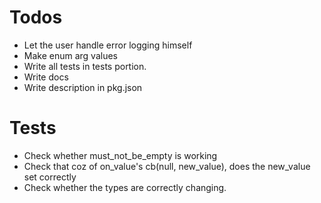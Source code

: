 # Todos
- Let the user handle error logging himself
- Make enum arg values
- Write all tests in tests portion.
- Write docs
- Write description in pkg.json

# Tests
- Check whether must_not_be_empty is working
- Check that coz of on_value's cb(null, new_value), does the new_value set correctly 
- Check whether the types are correctly changing.
